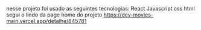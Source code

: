 nesse projeto foi usado as seguintes tecnologias:
React
Javascript
css
html
segui o lindo da page home do projeto 
https://dev-movies-main.vercel.app/detalhe/845781
